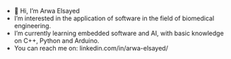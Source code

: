 - 👋 Hi, I’m Arwa Elsayed
-  I’m interested in the application of software in the field of biomedical engineering.
- I’m currently learning embedded software and AI, with basic knowledge on C++, Python and Arduino.
- You can reach me on: linkedin.com/in/arwa-elsayed/ 

<!---
arwaels/arwaels is a ✨ special ✨ repository because its `README.md` (this file) appears on your GitHub profile.
You can click the Preview link to take a look at your changes.
--->
